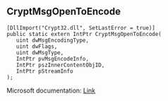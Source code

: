 ## CryptMsgOpenToEncode

```
[DllImport("Crypt32.dll", SetLastError = true)]
public static extern IntPtr CryptMsgOpenToEncode(
   uint dwMsgEncodingType,
   uint dwFlags,
   uint dwMsgType,
   IntPtr pvMsgEncodeInfo,
   IntPtr pszInnerContentObjID,
   IntPtr pStreamInfo
);
```

Microsoft documentation: [Link](https://docs.microsoft.com/en-us/windows/win32/api/wincrypt/nf-wincrypt-cryptmsgopentoencode)
